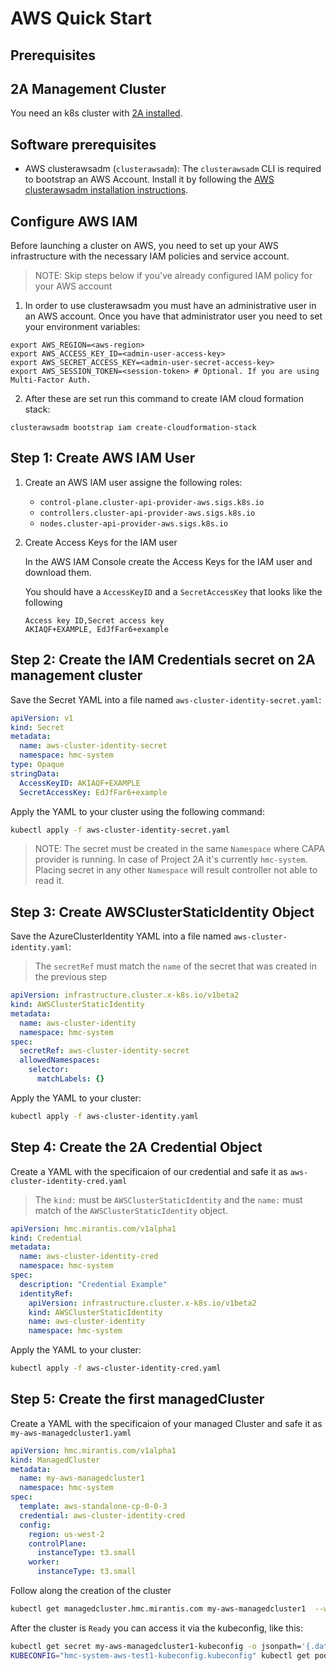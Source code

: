 # AWS Quick Start

## Prerequisites

## 2A Management Cluster

You need an k8s cluster with [2A installed](2a-installation.md).

## Software prerequisites

- AWS clusterawsadm (`clusterawsadm`): The `clusterawsadm` CLI is required to bootstrap an AWS Account. Install it by
following the [AWS clusterawsadm installation instructions](https://github.com/kubernetes-sigs/cluster-api-provider-aws?tab=readme-ov-file#clusterawsadm).

## Configure AWS IAM

Before launching a cluster on AWS, you need to set up your AWS infrastructure with the
necessary IAM policies and service account.

> NOTE:
> Skip steps below if you've already configured IAM policy for your AWS account

1. In order to use clusterawsadm you must have an administrative user in an AWS account. Once you have that
   administrator user you need to set your environment variables:

```
export AWS_REGION=<aws-region>
export AWS_ACCESS_KEY_ID=<admin-user-access-key>
export AWS_SECRET_ACCESS_KEY=<admin-user-secret-access-key>
export AWS_SESSION_TOKEN=<session-token> # Optional. If you are using Multi-Factor Auth.
```

2. After these are set run this command to create IAM cloud formation stack:

```
clusterawsadm bootstrap iam create-cloudformation-stack
```


## Step 1: Create AWS IAM User

1. Create an AWS IAM user assigne the following roles:

    - `control-plane.cluster-api-provider-aws.sigs.k8s.io`
    - `controllers.cluster-api-provider-aws.sigs.k8s.io`
    - `nodes.cluster-api-provider-aws.sigs.k8s.io`


2. Create Access Keys for the IAM user

    In the AWS IAM Console create the Access Keys for the IAM user and download them.

    You should have a `AccessKeyID` and a `SecretAccessKey` that looks like the following
    ```
    Access key ID,Secret access key
    AKIAQF+EXAMPLE, EdJfFar6+example
    ```

## Step 2: Create the IAM Credentials secret on 2A management cluster

Save the Secret YAML into a file named `aws-cluster-identity-secret.yaml`:

```yaml
apiVersion: v1
kind: Secret
metadata:
  name: aws-cluster-identity-secret
  namespace: hmc-system
type: Opaque
stringData:
  AccessKeyID: AKIAQF+EXAMPLE
  SecretAccessKey: EdJfFar6+example
```

Apply the YAML to your cluster using the following command:

```bash
kubectl apply -f aws-cluster-identity-secret.yaml
```

> NOTE:
> The secret must be created in the same `Namespace` where CAPA provider is
> running. In case of Project 2A it's currently `hmc-system`. Placing secret in
> any other `Namespace` will result controller not able to read it.

## Step 3: Create AWSClusterStaticIdentity Object

Save the AzureClusterIdentity YAML into a file named `aws-cluster-identity.yaml`:

> The `secretRef` must match the `name` of the secret that was created in the previous step

```yaml
apiVersion: infrastructure.cluster.x-k8s.io/v1beta2
kind: AWSClusterStaticIdentity
metadata:
  name: aws-cluster-identity
  namespace: hmc-system
spec:
  secretRef: aws-cluster-identity-secret
  allowedNamespaces:
    selector:
      matchLabels: {}
```

Apply the YAML to your cluster:

```bash
kubectl apply -f aws-cluster-identity.yaml
```

## Step 4: Create the 2A Credential Object


Create a YAML with the specificaion of our credential and safe it as `aws-cluster-identity-cred.yaml`

> The `kind:` must be `AWSClusterStaticIdentity` and the `name:` must match of the `AWSClusterStaticIdentity` object.

```yaml
apiVersion: hmc.mirantis.com/v1alpha1
kind: Credential
metadata:
  name: aws-cluster-identity-cred
  namespace: hmc-system
spec:
  description: "Credential Example"
  identityRef:
    apiVersion: infrastructure.cluster.x-k8s.io/v1beta2
    kind: AWSClusterStaticIdentity
    name: aws-cluster-identity
    namespace: hmc-system
```

Apply the YAML to your cluster:

```bash
kubectl apply -f aws-cluster-identity-cred.yaml
```


## Step 5: Create the first managedCluster

Create a YAML with the specificaion of your managed Cluster and safe it as `my-aws-managedcluster1.yaml`

```yaml
apiVersion: hmc.mirantis.com/v1alpha1
kind: ManagedCluster
metadata:
  name: my-aws-managedcluster1
  namespace: hmc-system
spec:
  template: aws-standalone-cp-0-0-3
  credential: aws-cluster-identity-cred
  config:
    region: us-west-2
    controlPlane:
      instanceType: t3.small
    worker:
      instanceType: t3.small
```

Follow along the creation of the cluster

```bash
kubectl get managedcluster.hmc.mirantis.com my-aws-managedcluster1  --watch
```

After the cluster is `Ready` you can access it via the kubeconfig, like this:

```bash
kubectl get secret my-aws-managedcluster1-kubeconfig -o jsonpath='{.data.value}' | base64 -d > my-aws-managedcluster1-kubeconfig.kubeconfig
KUBECONFIG="hmc-system-aws-test1-kubeconfig.kubeconfig" kubectl get pods -A
```